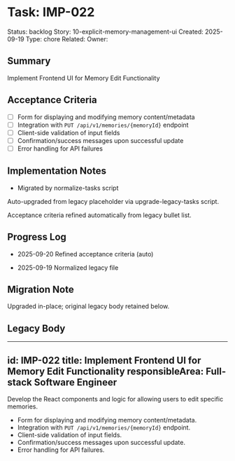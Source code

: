 # Task: IMP-022
Status: backlog
Story: 10-explicit-memory-management-ui
Created: 2025-09-19
Type: chore
Related:
Owner:

## Summary
Implement Frontend UI for Memory Edit Functionality

## Acceptance Criteria

- [ ] Form for displaying and modifying memory content/metadata
- [ ] Integration with `PUT /api/v1/memories/{memoryId}` endpoint
- [ ] Client-side validation of input fields
- [ ] Confirmation/success messages upon successful update
- [ ] Error handling for API failures

## Implementation Notes
- Migrated by normalize-tasks script

Auto-upgraded from legacy placeholder via upgrade-legacy-tasks script.


Acceptance criteria refined automatically from legacy bullet list.
## Progress Log
- 2025-09-20 Refined acceptance criteria (auto)

- 2025-09-19 Normalized legacy file
## Migration Note
Upgraded in-place; original legacy body retained below.

## Legacy Body
---
id: IMP-022
title: Implement Frontend UI for Memory Edit Functionality
responsibleArea: Full-stack Software Engineer
---
Develop the React components and logic for allowing users to edit specific memories.
*   Form for displaying and modifying memory content/metadata.
*   Integration with `PUT /api/v1/memories/{memoryId}` endpoint.
*   Client-side validation of input fields.
*   Confirmation/success messages upon successful update.
*   Error handling for API failures.